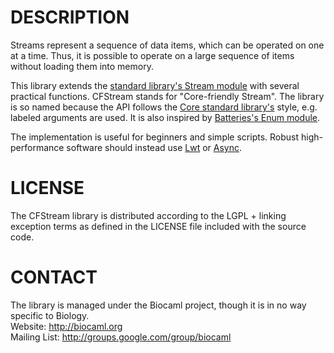 DESCRIPTION
===========
Streams represent a sequence of data items, which can be operated on
one at a time. Thus, it is possible to operate on a large sequence of
items without loading them into memory.

This library extends the [standard library's Stream
module](http://caml.inria.fr/pub/docs/manual-ocaml/libref/Stream.html)
with several practical functions. CFStream stands for "Core-friendly
Stream". The library is so named because the API follows the [Core
standard
library's](https://ocaml.janestreet.com/ocaml-core/latest/doc/) style,
e.g. labeled arguments are used. It is also inspired by [Batteries's
Enum
module](http://ocaml-batteries-team.github.com/batteries-included/hdoc2/BatEnum.html).

The implementation is useful for beginners and simple scripts. Robust
high-performance software should instead use
[Lwt](http://ocsigen.org/lwt/) or
[Async](https://ocaml.janestreet.com/ocaml-core/latest/doc/async_core/index.html).

LICENSE
=======
The CFStream library is distributed according to the LGPL + linking
exception terms as defined in the LICENSE file included with the
source code.

CONTACT
=======
The library is managed under the Biocaml project, though it is in no way
specific to Biology.  
Website: <http://biocaml.org>  
Mailing List: <http://groups.google.com/group/biocaml>  
